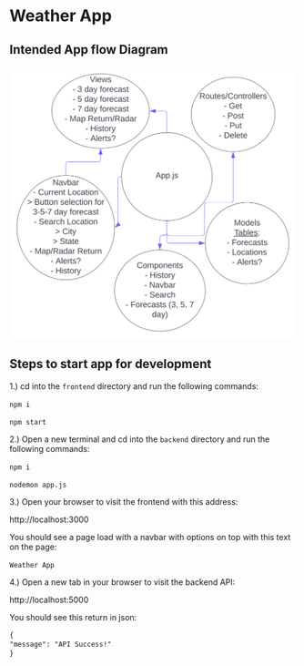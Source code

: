 # Weather App

## Intended App flow Diagram

<img src="./Weather_App.svg">

## Steps to start app for development

1.) cd into the `frontend` directory and run the following commands:

`npm i`

`npm start`

2.) Open a new terminal and cd into the `backend` directory and run the following commands:

`npm i`

`nodemon app.js`

3.) Open your browser to visit the frontend with this address:

http://localhost:3000

You should see a page load with a navbar with options on top with this text on the page:

`Weather App`

4.) Open a new tab in your browser to visit the backend API:

http://localhost:5000

You should see this return in json:

```
{
"message": "API Success!"
}
```